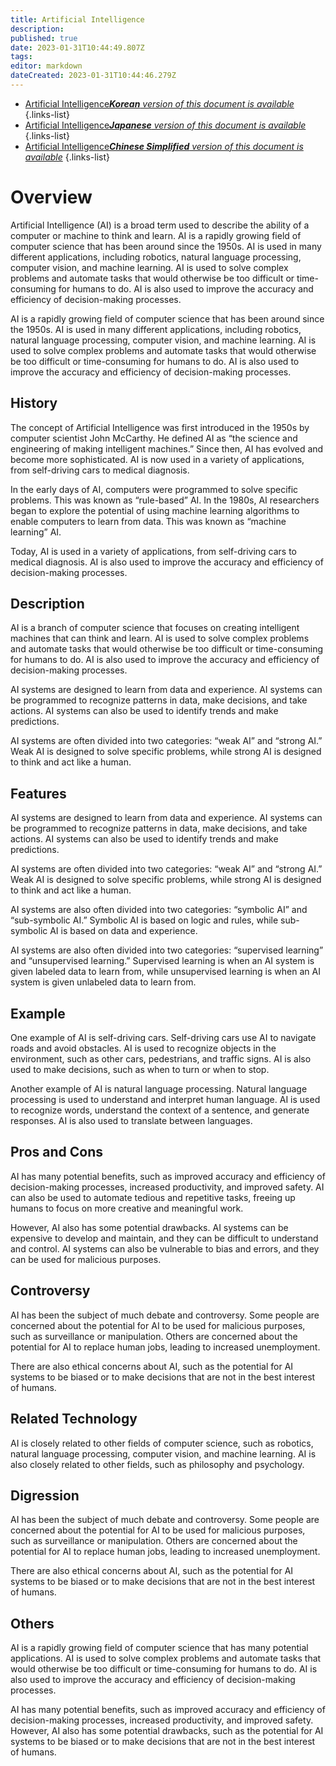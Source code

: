 ```yaml
---
title: Artificial Intelligence
description: 
published: true
date: 2023-01-31T10:44:49.807Z
tags: 
editor: markdown
dateCreated: 2023-01-31T10:44:46.279Z
---
```


- [Artificial Intelligence***Korean** version of this document is available*](/ko/Knowledge-base/Dictionary/artificial-intelligence)
{.links-list}
- [Artificial Intelligence***Japanese** version of this document is available*](/ja/Knowledge-base/Dictionary/artificial-intelligence)
{.links-list}
- [Artificial Intelligence***Chinese Simplified** version of this document is available*](/zh/Knowledge-base/Dictionary/artificial-intelligence)
{.links-list}


# Overview

Artificial Intelligence (AI) is a broad term used to describe the ability of a computer or machine to think and learn. AI is a rapidly growing field of computer science that has been around since the 1950s. AI is used in many different applications, including robotics, natural language processing, computer vision, and machine learning. AI is used to solve complex problems and automate tasks that would otherwise be too difficult or time-consuming for humans to do. AI is also used to improve the accuracy and efficiency of decision-making processes.

AI is a rapidly growing field of computer science that has been around since the 1950s. AI is used in many different applications, including robotics, natural language processing, computer vision, and machine learning. AI is used to solve complex problems and automate tasks that would otherwise be too difficult or time-consuming for humans to do. AI is also used to improve the accuracy and efficiency of decision-making processes.

## History

The concept of Artificial Intelligence was first introduced in the 1950s by computer scientist John McCarthy. He defined AI as “the science and engineering of making intelligent machines.” Since then, AI has evolved and become more sophisticated. AI is now used in a variety of applications, from self-driving cars to medical diagnosis.

In the early days of AI, computers were programmed to solve specific problems. This was known as “rule-based” AI. In the 1980s, AI researchers began to explore the potential of using machine learning algorithms to enable computers to learn from data. This was known as “machine learning” AI.

Today, AI is used in a variety of applications, from self-driving cars to medical diagnosis. AI is also used to improve the accuracy and efficiency of decision-making processes.

## Description

AI is a branch of computer science that focuses on creating intelligent machines that can think and learn. AI is used to solve complex problems and automate tasks that would otherwise be too difficult or time-consuming for humans to do. AI is also used to improve the accuracy and efficiency of decision-making processes.

AI systems are designed to learn from data and experience. AI systems can be programmed to recognize patterns in data, make decisions, and take actions. AI systems can also be used to identify trends and make predictions.

AI systems are often divided into two categories: “weak AI” and “strong AI.” Weak AI is designed to solve specific problems, while strong AI is designed to think and act like a human.

## Features

AI systems are designed to learn from data and experience. AI systems can be programmed to recognize patterns in data, make decisions, and take actions. AI systems can also be used to identify trends and make predictions.

AI systems are often divided into two categories: “weak AI” and “strong AI.” Weak AI is designed to solve specific problems, while strong AI is designed to think and act like a human.

AI systems are also often divided into two categories: “symbolic AI” and “sub-symbolic AI.” Symbolic AI is based on logic and rules, while sub-symbolic AI is based on data and experience.

AI systems are also often divided into two categories: “supervised learning” and “unsupervised learning.” Supervised learning is when an AI system is given labeled data to learn from, while unsupervised learning is when an AI system is given unlabeled data to learn from.

## Example

One example of AI is self-driving cars. Self-driving cars use AI to navigate roads and avoid obstacles. AI is used to recognize objects in the environment, such as other cars, pedestrians, and traffic signs. AI is also used to make decisions, such as when to turn or when to stop.

Another example of AI is natural language processing. Natural language processing is used to understand and interpret human language. AI is used to recognize words, understand the context of a sentence, and generate responses. AI is also used to translate between languages.

## Pros and Cons

AI has many potential benefits, such as improved accuracy and efficiency of decision-making processes, increased productivity, and improved safety. AI can also be used to automate tedious and repetitive tasks, freeing up humans to focus on more creative and meaningful work.

However, AI also has some potential drawbacks. AI systems can be expensive to develop and maintain, and they can be difficult to understand and control. AI systems can also be vulnerable to bias and errors, and they can be used for malicious purposes.

## Controversy

AI has been the subject of much debate and controversy. Some people are concerned about the potential for AI to be used for malicious purposes, such as surveillance or manipulation. Others are concerned about the potential for AI to replace human jobs, leading to increased unemployment.

There are also ethical concerns about AI, such as the potential for AI systems to be biased or to make decisions that are not in the best interest of humans.

## Related Technology

AI is closely related to other fields of computer science, such as robotics, natural language processing, computer vision, and machine learning. AI is also closely related to other fields, such as philosophy and psychology.

## Digression

AI has been the subject of much debate and controversy. Some people are concerned about the potential for AI to be used for malicious purposes, such as surveillance or manipulation. Others are concerned about the potential for AI to replace human jobs, leading to increased unemployment.

There are also ethical concerns about AI, such as the potential for AI systems to be biased or to make decisions that are not in the best interest of humans.

## Others

AI is a rapidly growing field of computer science that has many potential applications. AI is used to solve complex problems and automate tasks that would otherwise be too difficult or time-consuming for humans to do. AI is also used to improve the accuracy and efficiency of decision-making processes.

AI has many potential benefits, such as improved accuracy and efficiency of decision-making processes, increased productivity, and improved safety. However, AI also has some potential drawbacks, such as the potential for AI systems to be biased or to make decisions that are not in the best interest of humans.
